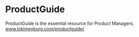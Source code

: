 # ProductGuide

ProductGuide is the essential resource for Product Managers. www.lokimeyburg.com/productguide/
